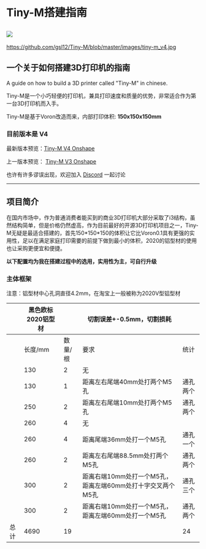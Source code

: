 # Tiny-M搭建指南
![](https://github.com/gsl12/Tiny-M/blob/master/images/tiny-m_v4.jpg)
---
https://github.com/gsl12/Tiny-M/blob/master/images/tiny-m_v4.jpg

## 一个关于如何搭建3D打印机的指南

A guide on how to build a 3D printer called "Tiny-M" in chinese.

Tiny-M是一个小巧轻便的打印机，兼具打印速度和质量的优势，非常适合作为第一台3D打印机而入手。

Tiny-M是基于Voron改造而来，内部打印体积: **150x150x150mm**

### 目前版本是  V4

最新版本预览：[Tiny-M V4 Onshape](https://cad.onshape.com/documents/1523b676d2485ac19dbd60ec/w/d40ca3d72ed1f4079efb6497/e/a8deb399653e35f8f0a5baa5)

上一版本预览： [Tiny-M V3 Onshape](https://cad.onshape.com/documents/d2a24a4147c3d522115f6ea5/w/d8f44be5c0a081fbf527e154/e/debb6c2779e27f86389232d5)

也许有许多谬误出现，欢迎加入 [Discord](https://discord.gg/tmZkjWs) 一起讨论

---

## 项目简介

在国内市场中，作为普通消费者能买到的商业3D打印机大部分采取了i3结构，虽然结构简单，但是价格仍然虚高，作为目前最好的开源3D打印机项目之一，Tiny-M无疑是最适合搭建的，首先150\*150\*150的体积让它比Voron0.1具有更强的实用性，足以在满足家庭打印需要的前提下做到最小的体积，2020的铝型材的使用也让采购更便宜和便捷。

**以下配置均为我在搭建过程中的选用，实用性为主，可自行升级** 

### 主体框架

注意：铝型材中心孔洞直径4.2mm，在淘宝上一般被称为2020V型铝型材

|      | 黑色欧标2020铝型材 |         | 切割误差+-0.5mm，切割损耗                                  |          |
| ---- | ------------------ | ------- | ---------------------------------------------------------- | -------- |
|      | 长度/mm            | 数量/根 | 要求                                                       | 统计     |
|      | 130                | 2       | 无                                                         |          |
|      | 130                | 1       | 距离左右尾端40mm处打两个M5孔                               | 通孔两个 |
|      | 250                | 2       | 距离左右尾端10mm处打两个M5孔                               | 通孔两个 |
|      | 260                | 4       | 无                                                         |          |
|      | 260                | 4       | 距离尾端36mm处打一个M5孔                                   | 通孔一个 |
|      | 260                | 2       | 距离左右尾端88.5mm处打两个M5孔                             | 通孔两个 |
|      | 300                | 2       | 距离右端10mm处打一个M5孔，距离左端60mm处打十字交叉两个M5孔 | 通孔三个 |
|      | 300                | 2       | 距离右端10mm处打一个M5孔，距离左端60mm处打一个M5孔         | 通孔两个 |
| 总计 | 4690               | 19      |                                                            | 24       |



